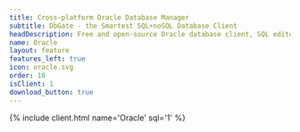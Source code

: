 ```yaml
---
title: Cross-platform Oracle Database Manager
subtitle: DbGate - the Smartest SQL+noSQL Database Client
headDescription: Free and open-source Oracle database client, SQL editor and database manager. Desktop app in Linux, Windows, MacOS and web app in Docker.
name: Oracle
layout: feature
features_left: true
icon: oracle.svg
order: 10
isClient: 1
download_button: true
---
```


{% include client.html name='Oracle' sql='1' %}
